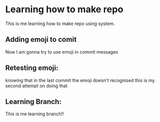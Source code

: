 # Learning how to make repo
This is me learning how to make repo using system.
## Adding emoji to comit
Now I am gonna try to use emoji in commit messages
## Retesting emoji:
knowing that in the last commit the emoji doesn't recognised this is my second attempt on doing that
## Learning Branch:
This is me learning branch!!